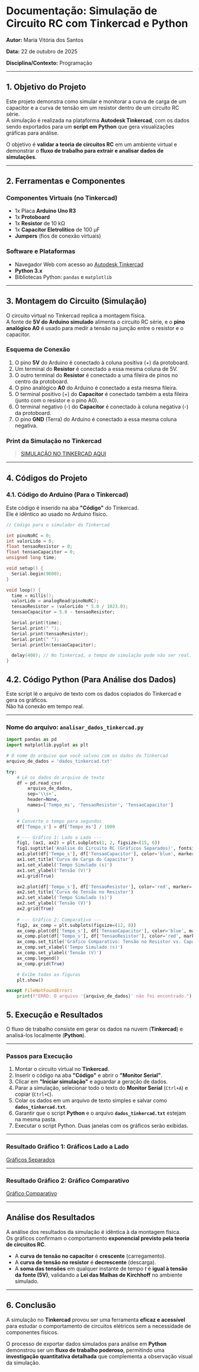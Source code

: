 # **Documentação: Simulação de Circuito RC com Tinkercad e Python**

**Autor:** Maria Vitória dos Santos

**Data:** 22 de outubro de 2025  

**Disciplina/Contexto:** Programação

---

## 1. Objetivo do Projeto

Este projeto demonstra como simular e monitorar a curva de carga de um capacitor e a curva de tensão em um resistor dentro de um circuito RC série.  
A simulação é realizada na plataforma **Autodesk Tinkercad**, com os dados sendo exportados para um **script em Python** que gera visualizações gráficas para análise.

O objetivo é **validar a teoria de circuitos RC** em um ambiente virtual e demonstrar o **fluxo de trabalho para extrair e analisar dados de simulações**.

---

## 2. Ferramentas e Componentes

### Componentes Virtuais (no Tinkercad)
- 1x Placa **Arduino Uno R3**
- 1x **Protoboard**
- 1x **Resistor** de 10 kΩ
- 1x **Capacitor Eletrolítico** de 100 µF
- **Jumpers** (fios de conexão virtuais)

### Software e Plataformas
- Navegador Web com acesso ao [Autodesk Tinkercad](https://www.tinkercad.com/](https://www.tinkercad.com/things/b8jT9mduM9p-brilliant-allis/editel?returnTo=https%3A%2F%2Fwww.tinkercad.com%2Fdashboard&sharecode=Iz_zsA6vOo7E9jCPr5287HX6PDbfyBHK2Bh49aTfG4M)](https://www.tinkercad.com/things/b8jT9mduM9p-brilliant-allis/editel?returnTo=https%3A%2F%2Fwww.tinkercad.com%2Fdashboard))
- **Python 3.x**
- Bibliotecas Python: `pandas` e `matplotlib`

---

## 3. Montagem do Circuito (Simulação)

O circuito virtual no Tinkercad replica a montagem física.  
A fonte de **5V do Arduino simulado** alimenta o circuito RC série, e o **pino analógico A0** é usado para medir a tensão na junção entre o resistor e o capacitor.

### Esquema de Conexão
1. O pino **5V** do Arduino é conectado à coluna positiva (+) da protoboard.  
2. Um terminal do **Resistor** é conectado a essa mesma coluna de 5V.  
3. O outro terminal do **Resistor** é conectado a uma fileira de pinos no centro da protoboard.  
4. O pino analógico **A0** do Arduino é conectado a esta mesma fileira.  
5. O terminal positivo (+) do **Capacitor** é conectado também a esta fileira (junto com o resistor e o pino A0).  
6. O terminal negativo (-) do **Capacitor** é conectado à coluna negativa (-) da protoboard.  
7. O pino **GND** (Terra) do Arduino é conectado a essa mesma coluna negativa.  

### Print da Simulação no Tinkercad
> [SIMULAÇÃO NO TINKERCAD AQUI](https://drive.google.com/file/d/1_iZxV_svizhs5hp04cq6k7B1kMV2y-68/view?usp=sharing)

---

## 4. Códigos do Projeto

### 4.1. Código do Arduino (Para o Tinkercad)

Este código é inserido na aba **"Código"** do Tinkercad.  
Ele é idêntico ao usado no Arduino físico.

```cpp
// Código para o simulador do Tinkercad

int pinoNoRC = 0;
int valorLido = 0;
float tensaoResistor = 0;
float tensaoCapacitor = 0;
unsigned long time;

void setup() {
  Serial.begin(9600);
}

void loop() {
  time = millis();
  valorLido = analogRead(pinoNoRC);
  tensaoResistor = (valorLido * 5.0 / 1023.0);
  tensaoCapacitor = 5.0 - tensaoResistor;

  Serial.print(time);
  Serial.print(" ");
  Serial.print(tensaoResistor);
  Serial.print(" ");
  Serial.println(tensaoCapacitor);

  delay(400); // No Tinkercad, o tempo de simulação pode não ser real. O delay ainda é útil.
}
```

## 4.2. Código Python (Para Análise dos Dados)

Este script lê o arquivo de texto com os dados copiados do Tinkercad e gera os gráficos.  
Não há conexão em tempo real.

---

### **Nome do arquivo:** `analisar_dados_tinkercad.py`

```python
import pandas as pd
import matplotlib.pyplot as plt

# O nome do arquivo que você salvou com os dados do Tinkercad
arquivo_de_dados = 'dados_tinkercad.txt' 

try:
    # Lê os dados do arquivo de texto
    df = pd.read_csv(
        arquivo_de_dados,
        sep='\\s+',
        header=None,
        names=['Tempo_ms', 'TensaoResistor', 'TensaoCapacitor']
    )

    # Converte o tempo para segundos
    df['Tempo_s'] = df['Tempo_ms'] / 1000

    # --- Gráfico 1: Lado a Lado ---
    fig1, (ax1, ax2) = plt.subplots(1, 2, figsize=(15, 6))
    fig1.suptitle('Análise do Circuito RC (Gráficos Separados)', fontsize=16)
    ax1.plot(df['Tempo_s'], df['TensaoCapacitor'], color='blue', marker='o', linestyle='-', markersize=4)
    ax1.set_title('Curva de Carga do Capacitor')
    ax1.set_xlabel('Tempo Simulado (s)')
    ax1.set_ylabel('Tensão (V)')
    ax1.grid(True)

    ax2.plot(df['Tempo_s'], df['TensaoResistor'], color='red', marker='x', linestyle='--', markersize=4)
    ax2.set_title('Curva de Tensão no Resistor')
    ax2.set_xlabel('Tempo Simulado (s)')
    ax2.set_ylabel('Tensão (V)')
    ax2.grid(True)
    
    # --- Gráfico 2: Comparativo ---
    fig2, ax_comp = plt.subplots(figsize=(12, 8))
    ax_comp.plot(df['Tempo_s'], df['TensaoCapacitor'], color='blue', marker='o', markersize=4, label='Tensão no Capacitor (Carga)')
    ax_comp.plot(df['Tempo_s'], df['TensaoResistor'], color='red', marker='x', markersize=4, linestyle='--', label='Tensão no Resistor (Descarga)')
    ax_comp.set_title('Gráfico Comparativo: Tensão no Resistor vs. Capacitor', fontsize=16)
    ax_comp.set_xlabel('Tempo Simulado (s)')
    ax_comp.set_ylabel('Tensão (V)')
    ax_comp.legend()
    ax_comp.grid(True)

    # Exibe todas as figuras
    plt.show()

except FileNotFoundError:
    print(f"ERRO: O arquivo '{arquivo_de_dados}' não foi encontrado.")
```
## 5. Execução e Resultados

O fluxo de trabalho consiste em gerar os dados na nuvem (**Tinkercad**) e analisá-los localmente (**Python**).

---

### **Passos para Execução**

1. Montar o circuito virtual no **Tinkercad**.  
2. Inserir o código na aba **"Código"** e abrir o **"Monitor Serial"**.  
3. Clicar em **"Iniciar simulação"** e aguardar a geração de dados.  
4. Parar a simulação, selecionar todo o texto do **Monitor Serial** (`Ctrl+A`) e copiar (`Ctrl+C`).  
5. Colar os dados em um arquivo de texto simples e salvar como **`dados_tinkercad.txt`**.  
6. Garantir que o script **Python** e o arquivo **`dados_tinkercad.txt`** estejam na mesma pasta.  
7. Executar o script Python. Duas janelas com os gráficos serão exibidas.

---

### **Resultado Gráfico 1: Gráficos Lado a Lado**

[Gráficos Separados]([https://i.imgur.com/link-para-grafico1.png](https://drive.google.com/file/d/15mmLDjUja_MBdbXxBXjEkcSrgd8e4slR/view?usp=sharing))

---

### **Resultado Gráfico 2: Gráfico Comparativo**

[Gráfico Comparativo]([https://i.imgur.com/link-para-grafico2.png](https://drive.google.com/file/d/1f7jeR3h2IkW2Sh2W5wjlYWXJsHRRbtnG/view?usp=sharing))

---

## **Análise dos Resultados**

A análise dos resultados da simulação é idêntica à da montagem física.  
Os gráficos confirmam o comportamento **exponencial previsto pela teoria de circuitos RC**.

- A **curva de tensão no capacitor** é **crescente** (carregamento).  
- A **curva de tensão no resistor** é **decrescente** (descarga).  
- A **soma das tensões** em qualquer instante de tempo *t* é **igual à tensão da fonte (5V)**, validando a **Lei das Malhas de Kirchhoff** no ambiente simulado.

---

## **6. Conclusão**

A simulação no **Tinkercad** provou ser uma ferramenta **eficaz e acessível** para estudar o comportamento de circuitos elétricos sem a necessidade de componentes físicos.  

O processo de exportar dados simulados para análise em **Python** demonstrou ser um **fluxo de trabalho poderoso**, permitindo uma **investigação quantitativa detalhada** que complementa a observação visual da simulação.
